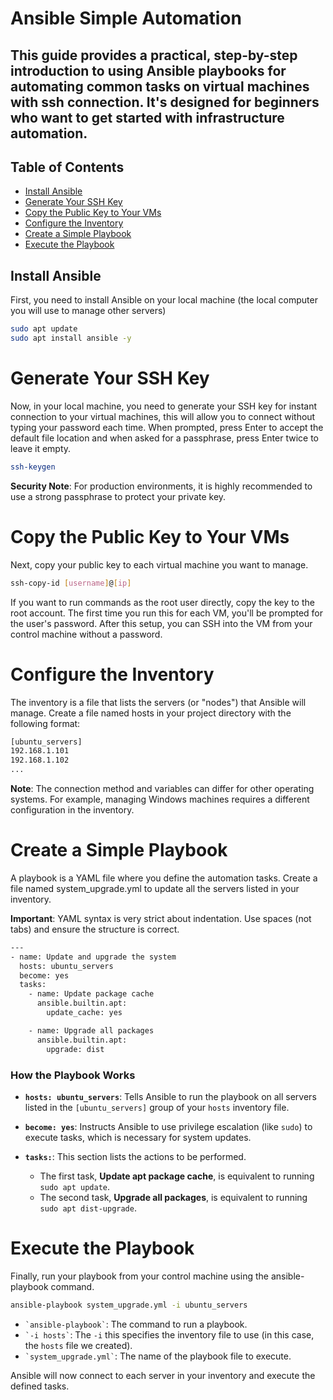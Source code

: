 # Ansible Simple Automation 
## This guide provides a practical, step-by-step introduction to using Ansible playbooks for automating common tasks on virtual machines with ssh connection. It's designed for beginners who want to get started with infrastructure automation.

## Table of Contents
- [Install Ansible](#install-ansible)
- [Generate Your SSH Key](#generate-your-ssh-key)
- [Copy the Public Key to Your VMs](#copy-the-public-key-to-your-vms)
- [Configure the Inventory](#configure-the-inventory)
- [Create a Simple Playbook](#create-a-simple-playbook)
- [Execute the Playbook](#execute-the-playbook)

## Install Ansible

First, you need to install Ansible on your local machine (the local computer you will use to manage other servers)

```bash
sudo apt update
sudo apt install ansible -y
```

# Generate Your SSH Key

Now, in your local machine, you need to generate your SSH key for instant connection to your virtual machines, this will allow you to connect without typing your password each time.
When prompted, press Enter to accept the default file location and when asked for a passphrase, press Enter twice to leave it empty.

```bash
ssh-keygen
```
**Security Note**: For production environments, it is highly recommended to use a strong passphrase to protect your private key.

# Copy the Public Key to Your VMs

Next, copy your public key to each virtual machine you want to manage.

```bash
ssh-copy-id [username]@[ip]
```
If you want to run commands as the root user directly, copy the key to the root account.
The first time you run this for each VM, you'll be prompted for the user's password. After this setup, you can SSH into the VM from your control machine without a password.

# Configure the Inventory

The inventory is a file that lists the servers (or "nodes") that Ansible will manage. Create a file named hosts in your project directory with the following format:

```bash
[ubuntu_servers]
192.168.1.101 
192.168.1.102
...
```
**Note**: The connection method and variables can differ for other operating systems. For example, managing Windows machines requires a different configuration in the inventory.

# Create a Simple Playbook

A playbook is a YAML file where you define the automation tasks. Create a file named system_upgrade.yml to update all the servers listed in your inventory.

**Important**: YAML syntax is very strict about indentation. Use spaces (not tabs) and ensure the structure is correct.

```bash
---
- name: Update and upgrade the system
  hosts: ubuntu_servers
  become: yes
  tasks:
    - name: Update package cache
      ansible.builtin.apt:
        update_cache: yes

    - name: Upgrade all packages
      ansible.builtin.apt:
        upgrade: dist
```
### How the Playbook Works

* **`hosts: ubuntu_servers`**: Tells Ansible to run the playbook on all servers listed in the `[ubuntu_servers]` group of your `hosts` inventory file.

* **`become: yes`**: Instructs Ansible to use privilege escalation (like `sudo`) to execute tasks, which is necessary for system updates.

* **`tasks:`**: This section lists the actions to be performed.
    * The first task, **Update apt package cache**, is equivalent to running `sudo apt update`.
    * The second task, **Upgrade all packages**, is equivalent to running `sudo apt dist-upgrade`.

# Execute the Playbook

Finally, run your playbook from your control machine using the ansible-playbook command.

```bash
ansible-playbook system_upgrade.yml -i ubuntu_servers
```
* `` `ansible-playbook` ``: The command to run a playbook.
* `` `-i hosts` ``: The `-i` this specifies the inventory file to use (in this case, the `hosts` file we created).
* `` `system_upgrade.yml` ``: The name of the playbook file to execute.

Ansible will now connect to each server in your inventory and execute the defined tasks.
